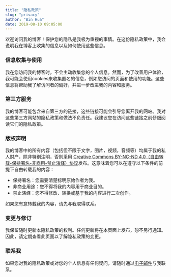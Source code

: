 ```yaml
---
title: "隐私政策"
slug: "privacy"
author: "Bin Hua"
date: 2019-08-10 09:05:00
---
```


欢迎访问我的博客！保护您的隐私是我极为重视的事情。在这份隐私政策中，我会说明我在博客上收集的信息以及如何使用这些信息。

### 信息收集与使用

我在您访问我的博客时，不会主动收集您的个人信息。然而，为了改善用户体验，我可能会使用cookies来收集匿名的信息，例如您访问的页面和使用的功能。这些信息将帮助我了解访问者的偏好，并进一步改进我的内容和服务。

### 第三方服务

我的博客可能包含来自第三方的链接，这些链接可能会引导您离开我的网站。我对这些第三方网站的隐私政策和做法不负责任。我建议您在访问这些链接之前仔细阅读它们的隐私政策。

### 版权声明

我的博客中的所有内容（包括但不限于文字，图片，视频，音频等）均属于我的私人财产，除非特别注明，否则采用 [Creative Commons BY-NC-ND 4.0（自由转载-保持署名-非商用-禁止演绎）协议](https://creativecommons.org/licenses/by-nc-nd/4.0/deed.zh)发布。这意味着您可以在遵守以下条件的前提下自由转载我的内容：

- 保持署名：您需要清楚标明原始作者为我。
- 非商业用途：您不得将我的内容用于商业目的。
- 禁止演绎：您不得修改、转换或基于我的内容进行二次创作。

如果您有意转载我的内容，请先与我取得联系。

### 变更与修订

我保留随时更新本隐私政策的权利。任何更新将在本页面上发布，恕不另行通知。因此，请定期查看此页面以了解隐私政策的变更。

### 联系我

如果您对我的隐私政策或对您的个人信息有任何疑问，请随时通过[电子邮件](code@tourcoder.com)与我联系。
